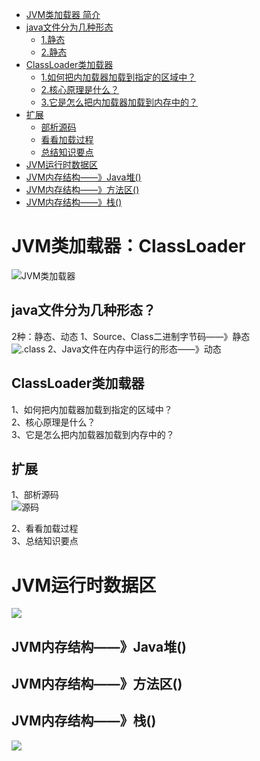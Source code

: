 <!-- TOC -->
- [JVM类加载器 简介](#JVM类加载器-简介)
- [java文件分为几种形态](#java文件分为几种形态)
    - [1.静态](#1静态)
    - [2.静态](#2静态)
- [ClassLoader类加载器](#ClassLoader类加载器)
    - [1.如何把内加载器加载到指定的区域中？](#1如何把内加载器加载到指定的区域中？)
    - [2.核心原理是什么？](#2核心原理是什么？)
    - [3.它是怎么把内加载器加载到内存中的？](#3它是怎么把内加载器加载到内存中的？)
- [扩展](#扩展)
    - [部析源码](#部析源码)
    - [看看加载过程](#看看加载过程)
    - [总结知识要点](#总结知识要点)
- [JVM运行时数据区](#JVM运行时数据区)
- [JVM内存结构——》Java堆()](#JVM内存结构——》Java堆())
- [JVM内存结构——》方法区()](#JVM内存结构——》方法区())
- [JVM内存结构——》栈()](#JVM内存结构——》栈())

<!-- TOC -->

# JVM类加载器：ClassLoader
![JVM类加载器](https://i.loli.net/2019/07/03/5d1ca4e6bc61172562.png)
## java文件分为几种形态？
2种：静态、动态
1、Source、Class二进制字节码——》静态<br>
![.class](https://i.loli.net/2019/07/03/5d1caa83418f891746.png)
2、Java文件在内存中运行的形态——》动态

## ClassLoader类加载器
1、如何把内加载器加载到指定的区域中？<br>
2、核心原理是什么？<br>
3、它是怎么把内加载器加载到内存中的？<br>

## 扩展
1、部析源码<br>
![源码](https://i.loli.net/2019/07/03/5d1ca3485322194295.png)

2、看看加载过程<br>
3、总结知识要点<br>

# JVM运行时数据区
![](https://i.loli.net/2019/07/03/5d1ca8c56275b47502.png)

## JVM内存结构——》Java堆()


## JVM内存结构——》方法区()

## JVM内存结构——》栈()
![](https://i.loli.net/2019/07/03/5d1cc0bfbbc6337035.png)
